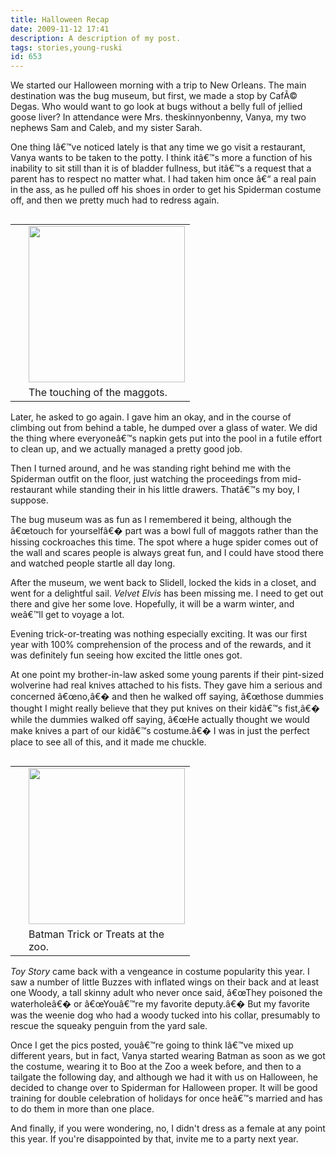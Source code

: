 ```yaml
---
title: Halloween Recap
date: 2009-11-12 17:41
description: A description of my post.
tags: stories,young-ruski
id: 653
---
```

We started our Halloween morning with a trip to New Orleans.  The main destination was the bug museum, but first, we made a stop by CafÃ© Degas.  Who would want to go look at bugs without a belly full of jellied goose liver?  In attendance were Mrs. theskinnyonbenny, Vanya, my two nephews Sam and Caleb, and my sister Sarah.

One thing Iâ€™ve noticed lately is that any time we go visit a restaurant, Vanya wants to be taken to the potty.  I think itâ€™s more a function of his inability to sit still than it is of bladder fullness, but itâ€™s a request that a parent has to respect no matter what.  I had taken him once â€“ a real pain in the ass, as he pulled off his shoes in order to get his Spiderman costume off, and then we pretty much had to redress again.

<table cellpadding="2" align="right"><tr><td width="5" rowspan="2"><spacer type="block" width="5" height="1"></td><td width="250" ><img src="http://theskinnyonbenny.com/img/gal/058%20-%20Halloween%202009/resIMG_0970.JPG" width="250px"></td></tr><tr><td class="caption" width="250">The touching of the maggots.</td></tr></table>

Later, he asked to go again.  I gave him an okay, and in the course of climbing out from behind a table, he dumped over a glass of water.  We did the thing where everyoneâ€™s napkin gets put into the pool in a futile effort to clean up, and we actually managed a pretty good job.

Then I turned around, and he was standing right behind me with the Spiderman outfit on the floor, just watching the proceedings from mid-restaurant while standing their in his little drawers.  Thatâ€™s my boy, I suppose.

The bug museum was as fun as I remembered it being, although the â€œtouch for yourselfâ€� part was a bowl full of maggots rather than the hissing cockroaches this time.  The spot where a huge spider comes out of the wall and scares people is always great fun, and I could have stood there and watched people startle all day long.

After the museum, we went  back to Slidell, locked the kids in a closet, and went for a delightful sail.  <i>Velvet Elvis</i> has been missing me.  I need to get out there and give her some love.  Hopefully, it will be a warm winter, and weâ€™ll get to voyage a lot.

Evening trick-or-treating was nothing especially exciting.  It was our first year with 100% comprehension of the process and of the rewards, and it was definitely fun seeing how excited the little ones got.

At one point my brother-in-law asked some young parents if their pint-sized wolverine had real knives attached to his fists.  They gave him a serious and concerned â€œno,â€� and then he walked off saying, â€œthose dummies thought I might really believe that they put knives on their kidâ€™s fist,â€� while the dummies walked off saying, â€œHe actually thought we would make knives a part of our kidâ€™s costume.â€�  I was in just the perfect place to see all of this, and it made me chuckle.

<table cellpadding="2" align="right"><tr><td width="5" rowspan="2"><spacer type="block" width="5" height="1"></td><td width="250" ><img src="http://theskinnyonbenny.com/img/gal/058%20-%20Halloween%202009/resIMG_0909.JPG" width="250px"></td></tr><tr><td class="caption" width="250">Batman Trick or Treats at the zoo.</td></tr></table>

<i>Toy Story</i> came back with a vengeance in costume popularity this year.  I saw a number of little Buzzes with inflated wings on their back and at least one Woody, a tall skinny adult who never once said, â€œThey poisoned the waterholeâ€� or â€œYouâ€™re my favorite deputy.â€�  But my favorite was the weenie dog who had a woody tucked into his collar, presumably to rescue the squeaky penguin from the yard sale.

Once I get the pics posted, youâ€™re going to think Iâ€™ve mixed up different years, but in fact, Vanya started wearing Batman as soon as we got the costume, wearing it to Boo at the Zoo a week before, and then to a tailgate the following day, and although we had it with us on Halloween, he decided to change over to Spiderman for Halloween proper.  It will be good training for double celebration of holidays for once heâ€™s married and has to do them in more than one place.

And finally, if you were wondering, no, I didn't dress as a female at any point this year.  If you're disappointed by that, invite me to a party next year.


